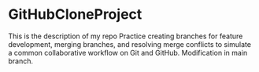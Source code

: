 # GitHubCloneProject
This is the description of my repo
 Practice creating branches for feature development, merging branches, and resolving merge conflicts to simulate a common collaborative workflow on Git and GitHub.
 Modification in main branch.
